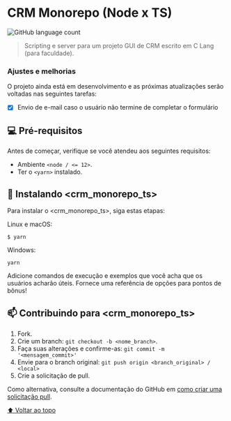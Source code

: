 # CRM Monorepo (Node x TS)

<!---Esses são exemplos. Veja https://shields.io para outras pessoas ou para personalizar este conjunto de escudos. Você pode querer incluir dependências, status do projeto e informações de licença aqui--->

![GitHub language count](https://img.shields.io/github/languages/count/pedromoraisf/crm-monorepo-ts?style=for-the-badge)

> Scripting e server para um projeto GUI de CRM escrito em C Lang (para faculdade).

### Ajustes e melhorias

O projeto ainda está em desenvolvimento e as próximas atualizações serão voltadas nas seguintes tarefas:

- [x] Envio de e-mail caso o usuário não termine de completar o formulário

## 💻 Pré-requisitos

Antes de começar, verifique se você atendeu aos seguintes requisitos:
* Ambiente `<node / <= 12>`.
* Ter o `<yarn>` instalado.

## 🚀 Instalando <crm_monorepo_ts>

Para instalar o <crm_monorepo_ts>, siga estas etapas:

Linux e macOS:
```
$ yarn
```

Windows:
```
yarn
```

Adicione comandos de execução e exemplos que você acha que os usuários acharão úteis. Fornece uma referência de opções para pontos de bônus!

## 📫 Contribuindo para <crm_monorepo_ts>
1. Fork.
2. Crie um branch: `git checkout -b <nome_branch>`.
3. Faça suas alterações e confirme-as: `git commit -m '<mensagem_commit>'`
4. Envie para o branch original: `git push origin <branch_original> / <local>`
5. Crie a solicitação de pull.

Como alternativa, consulte a documentação do GitHub em [como criar uma solicitação pull](https://help.github.com/en/github/collaborating-with-issues-and-pull-requests/creating-a-pull-request).

[⬆ Voltar ao topo](#crm-monorepo-ts)<br>
